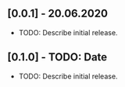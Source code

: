 ## [0.0.1] - 20.06.2020

* TODO: Describe initial release.

## [0.1.0] - TODO: Date

* TODO: Describe initial release.